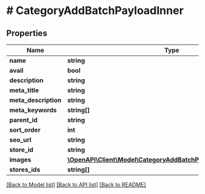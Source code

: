 # # CategoryAddBatchPayloadInner

## Properties

Name | Type | Description | Notes
------------ | ------------- | ------------- | -------------
**name** | **string** |  |
**avail** | **bool** |  | [optional]
**description** | **string** |  | [optional]
**meta_title** | **string** |  | [optional]
**meta_description** | **string** |  | [optional]
**meta_keywords** | **string[]** |  | [optional]
**parent_id** | **string** |  | [optional]
**sort_order** | **int** |  | [optional]
**seo_url** | **string** |  | [optional]
**store_id** | **string** |  | [optional]
**images** | [**\OpenAPI\Client\Model\CategoryAddBatchPayloadInnerImagesInner[]**](CategoryAddBatchPayloadInnerImagesInner.md) |  | [optional]
**stores_ids** | **string[]** |  | [optional]

[[Back to Model list]](../../README.md#models) [[Back to API list]](../../README.md#endpoints) [[Back to README]](../../README.md)
